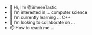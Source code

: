 - 👋 Hi, I’m @SmeeeTastic
- 👀 I’m interested in ... computer science
- 🌱 I’m currently learning ... C++
- 💞️ I’m looking to collaborate on ...
- 📫 How to reach me ...

<!---
SmeeeTastic/SmeeeTastic is a ✨ special ✨ repository because its `README.md` (this file) appears on your GitHub profile.
You can click the Preview link to take a look at your changes.
--->
